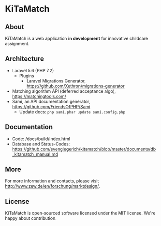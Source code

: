 # KiTaMatch

## About
KiTaMatch is a web application **in development** for innovative childcare assignment.

## Architecture
- Laravel 5.6 (PHP 7.2)
  - Plugins
    - Laravel Migrations Generator, https://github.com/Xethron/migrations-generator
- Matching algorithm API (deferred acceptance algo), https://matchingtools.com/
- Sami, an API documentation generator, https://github.com/FriendsOfPHP/Sami
  - Update docs: `php sami.phar update sami.config.php`

## Documentation
- Code: /docs/build/index.html
- Database and Status-Codes: https://github.com/svengiegerich/kitamatch/blob/master/documents/db_kitamatch_manual.md

## More
For more information and contacts, please visit http://www.zew.de/en/forschung/marktdesign/.

## License
KiTaMatch is open-sourced software licensed under the MIT license. We're happy about contribution.
